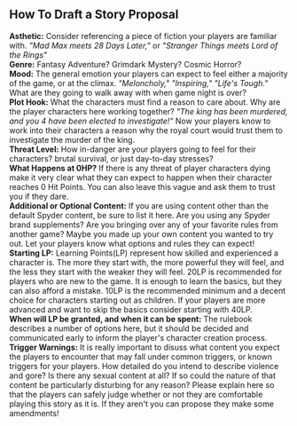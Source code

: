 ## How To Draft a Story Proposal
**Asthetic:** Consider referencing a piece of fiction your players are familiar with. *"Mad Max meets 28 Days Later,"* or *"Stranger Things meets Lord of the Rings"*<br/>
**Genre:** Fantasy Adventure? Grimdark Mystery? Cosmic Horror?<br/>
**Mood:** The general emotion your players can expect to feel either a majority of the game, or at the climax. *"Meloncholy," "Inspiring," "Life's Tough."* What are they going to walk away with when game night is over?<br/>
**Plot Hook:** What the characters must find a reason to care about. Why are the player characters here working together? *"The king has been murdered, and you 4 have been elected to investigate!"* Now your players know to work into their characters a reason why the royal court would trust them to investigate the murder of the king.<br/>
**Threat Level:** How in-danger are your players going to feel for their characters? brutal survival, or just day-to-day stresses?<br/>
**What Happens at 0HP?** If there is any threat of player characters dying make it very clear what they can expect to happen when their character reaches 0 Hit Points. You can also leave this vague and ask them to trust you if they dare.<br/>
**Additional or Optional Content:** If you are using content other than the default Spyder content, be sure to list it here. Are you using any Spyder brand supplements? Are you bringing over any of your favorite rules from another game? Maybe you made up your own content you wanted to try out. Let your players know what options and rules they can expect!<br/>
**Starting LP:** Learning Points(LP) represent how skilled and experienced a character is. The more they start with, the more powerful they will feel, and the less they start with the weaker they will feel. 20LP is recommended for players who are new to the game. It is enough to learn the basics, but they can also afford a mistake. 10LP is the recommended minimum and a decent choice for characters starting out as children. If your players are more advanced and want to skip the basics consider starting with 40LP.<br/>
**When will LP be granted, and when it can be spent:** The rulebook describes a number of options here, but it should be decided and communicated early to inform the player's character creation process.<br/>
**Trigger Warnings:** It is really important to disuss what content you expect the players to encounter that may fall under common triggers, or known triggers for your players. How detailed do you intend to describe violence and gore? Is there any sexual content at all? If so could the nature of that content be particularly disturbing for any reason? Please explain here so that the players can safely judge whether or not they are comfortable playing this story as it is. If they aren't you can propose they make some amendments!<br/>
